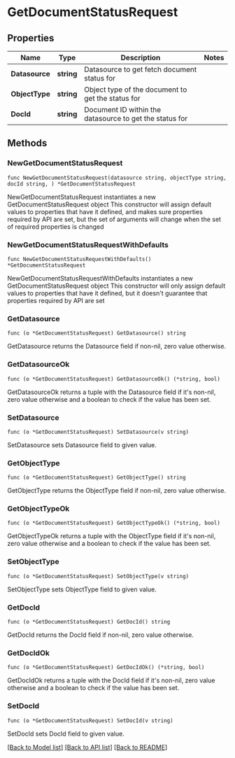 # GetDocumentStatusRequest

## Properties

Name | Type | Description | Notes
------------ | ------------- | ------------- | -------------
**Datasource** | **string** | Datasource to get fetch document status for | 
**ObjectType** | **string** | Object type of the document to get the status for | 
**DocId** | **string** | Document ID within the datasource to get the status for | 

## Methods

### NewGetDocumentStatusRequest

`func NewGetDocumentStatusRequest(datasource string, objectType string, docId string, ) *GetDocumentStatusRequest`

NewGetDocumentStatusRequest instantiates a new GetDocumentStatusRequest object
This constructor will assign default values to properties that have it defined,
and makes sure properties required by API are set, but the set of arguments
will change when the set of required properties is changed

### NewGetDocumentStatusRequestWithDefaults

`func NewGetDocumentStatusRequestWithDefaults() *GetDocumentStatusRequest`

NewGetDocumentStatusRequestWithDefaults instantiates a new GetDocumentStatusRequest object
This constructor will only assign default values to properties that have it defined,
but it doesn't guarantee that properties required by API are set

### GetDatasource

`func (o *GetDocumentStatusRequest) GetDatasource() string`

GetDatasource returns the Datasource field if non-nil, zero value otherwise.

### GetDatasourceOk

`func (o *GetDocumentStatusRequest) GetDatasourceOk() (*string, bool)`

GetDatasourceOk returns a tuple with the Datasource field if it's non-nil, zero value otherwise
and a boolean to check if the value has been set.

### SetDatasource

`func (o *GetDocumentStatusRequest) SetDatasource(v string)`

SetDatasource sets Datasource field to given value.


### GetObjectType

`func (o *GetDocumentStatusRequest) GetObjectType() string`

GetObjectType returns the ObjectType field if non-nil, zero value otherwise.

### GetObjectTypeOk

`func (o *GetDocumentStatusRequest) GetObjectTypeOk() (*string, bool)`

GetObjectTypeOk returns a tuple with the ObjectType field if it's non-nil, zero value otherwise
and a boolean to check if the value has been set.

### SetObjectType

`func (o *GetDocumentStatusRequest) SetObjectType(v string)`

SetObjectType sets ObjectType field to given value.


### GetDocId

`func (o *GetDocumentStatusRequest) GetDocId() string`

GetDocId returns the DocId field if non-nil, zero value otherwise.

### GetDocIdOk

`func (o *GetDocumentStatusRequest) GetDocIdOk() (*string, bool)`

GetDocIdOk returns a tuple with the DocId field if it's non-nil, zero value otherwise
and a boolean to check if the value has been set.

### SetDocId

`func (o *GetDocumentStatusRequest) SetDocId(v string)`

SetDocId sets DocId field to given value.



[[Back to Model list]](../README.md#documentation-for-models) [[Back to API list]](../README.md#documentation-for-api-endpoints) [[Back to README]](../README.md)


